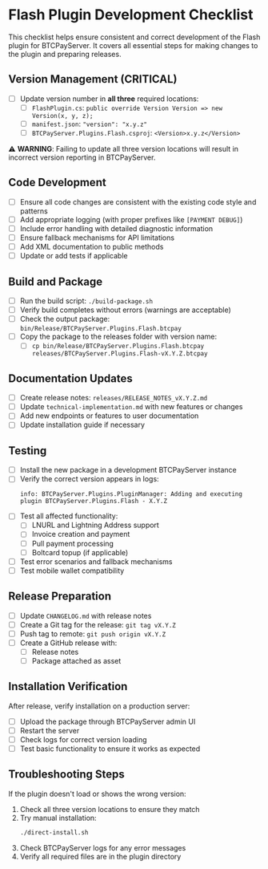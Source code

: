 # Flash Plugin Development Checklist

This checklist helps ensure consistent and correct development of the Flash plugin for BTCPayServer. It covers all essential steps for making changes to the plugin and preparing releases.

## Version Management (CRITICAL)

- [ ] Update version number in **all three** required locations:
  - [ ] `FlashPlugin.cs`: `public override Version Version => new Version(x, y, z);`
  - [ ] `manifest.json`: `"version": "x.y.z"`
  - [ ] `BTCPayServer.Plugins.Flash.csproj`: `<Version>x.y.z</Version>`

⚠️ **WARNING**: Failing to update all three version locations will result in incorrect version reporting in BTCPayServer.

## Code Development

- [ ] Ensure all code changes are consistent with the existing code style and patterns
- [ ] Add appropriate logging (with proper prefixes like `[PAYMENT DEBUG]`)
- [ ] Include error handling with detailed diagnostic information
- [ ] Ensure fallback mechanisms for API limitations
- [ ] Add XML documentation to public methods
- [ ] Update or add tests if applicable

## Build and Package

- [ ] Run the build script: `./build-package.sh`
- [ ] Verify build completes without errors (warnings are acceptable)
- [ ] Check the output package: `bin/Release/BTCPayServer.Plugins.Flash.btcpay`
- [ ] Copy the package to the releases folder with version name:
  - [ ] `cp bin/Release/BTCPayServer.Plugins.Flash.btcpay releases/BTCPayServer.Plugins.Flash-vX.Y.Z.btcpay`

## Documentation Updates

- [ ] Create release notes: `releases/RELEASE_NOTES_vX.Y.Z.md`
- [ ] Update `technical-implementation.md` with new features or changes
- [ ] Add new endpoints or features to user documentation
- [ ] Update installation guide if necessary

## Testing

- [ ] Install the new package in a development BTCPayServer instance
- [ ] Verify the correct version appears in logs:
  ```
  info: BTCPayServer.Plugins.PluginManager: Adding and executing plugin BTCPayServer.Plugins.Flash - X.Y.Z
  ```
- [ ] Test all affected functionality:
  - [ ] LNURL and Lightning Address support
  - [ ] Invoice creation and payment
  - [ ] Pull payment processing
  - [ ] Boltcard topup (if applicable)
- [ ] Test error scenarios and fallback mechanisms
- [ ] Test mobile wallet compatibility

## Release Preparation

- [ ] Update `CHANGELOG.md` with release notes
- [ ] Create a Git tag for the release: `git tag vX.Y.Z`
- [ ] Push tag to remote: `git push origin vX.Y.Z`
- [ ] Create a GitHub release with:
  - [ ] Release notes
  - [ ] Package attached as asset

## Installation Verification

After release, verify installation on a production server:

- [ ] Upload the package through BTCPayServer admin UI
- [ ] Restart the server
- [ ] Check logs for correct version loading
- [ ] Test basic functionality to ensure it works as expected

## Troubleshooting Steps

If the plugin doesn't load or shows the wrong version:

1. Check all three version locations to ensure they match
2. Try manual installation:
   ```bash
   ./direct-install.sh
   ```
3. Check BTCPayServer logs for any error messages
4. Verify all required files are in the plugin directory